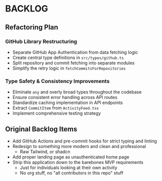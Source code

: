 # BACKLOG

## Refactoring Plan

### GitHub Library Restructuring
* Separate GitHub App Authentication from data fetching logic
* Create central type definitions in `src/types/github.ts`
* Split repository and commit fetching into separate modules
* Simplify the retry logic in `fetchCommitsForRepositories`

### Type Safety & Consistency Improvements
* Eliminate `any` and overly broad types throughout the codebase
* Ensure consistent error handling across API routes
* Standardize caching implementation in API endpoints
* Extract `CommitItem` from `ActivityFeed.tsx`
* Implement comprehensive testing strategy

## Original Backlog Items

* Add GitHub Actions and pre-commit hooks for strict typing and linting
* Redesign to something more modern and clean and professional
  * Raw Tailwind, or shadcn
* Add proper landing page as unauthenticated home page
* Strip this application down to the barebones MVP requirements
  * Just for individuals looking at their own activity
  * No org stuff, no "all contributors in this repo" stuff
